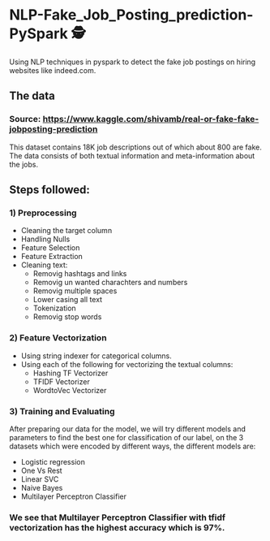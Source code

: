# NLP-Fake_Job_Posting_prediction-PySpark :detective:
Using NLP techniques in pyspark to detect the fake job postings on hiring websites like indeed.com.
## The data
### Source: https://www.kaggle.com/shivamb/real-or-fake-fake-jobposting-prediction
This dataset contains 18K job descriptions out of which about 800 are fake. The data consists of both textual information and meta-information about the jobs.
## Steps followed:
  ### 1) Preprocessing 
  - Cleaning the target column
  - Handling Nulls
  - Feature Selection
  - Feature Extraction
  - Cleaning text:
       - Removig hashtags and links
       - Removig un wanted charachters and numbers
       - Removig multiple spaces
       - Lower casing all text
       - Tokenization
       - Removig stop words
  ### 2) Feature Vectorization
  - Using string indexer for categorical columns.
  - Using each of the following for vectorizing the textual columns:
      - Hashing TF Vectorizer
      - TFIDF Vectorizer
      - WordtoVec Vectorizer
  ### 3) Training and Evaluating
  After preparing our data for the model, we will try different models and parameters to find the best one for classification of our label, on the 3 datasets which were encoded by different ways, the different models are:
  - Logistic regression
  - One Vs Rest
  - Linear SVC
  - Naive Bayes
  - Multilayer Perceptron Classifier
  
  ### We see that Multilayer Perceptron Classifier with tfidf vectorization has the highest accuracy which is 97%.
